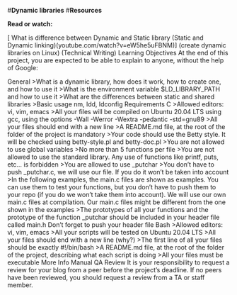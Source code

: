 #**Dynamic libraries**
#**Resources**

**Read or watch:**

    
   [ What is difference between Dynamic and Static library (Static and Dynamic linking)(youtube.com/watch?v=eW5he5uFBNM)]
    (create dynamic libraries on Linux)
    (Technical Writing)
    Learning Objectives
    At the end of this project, you are expected to be able to explain to anyone, without the help of Google:

General
    >What is a dynamic library, how does it work, how to create one, and how to use it
    >What is the environment variable $LD_LIBRARY_PATH and how to use it
    >What are the differences between static and shared libraries
    >Basic usage nm, ldd, ldconfig
Requirements
C
    >Allowed editors: vi, vim, emacs
    >All your files will be compiled on Ubuntu 20.04 LTS using gcc, using the options -Wall -Werror -Wextra -pedantic -std=gnu89
    >All your files should end with a new line
    >A README.md file, at the root of the folder of the project is mandatory
    >Your code should use the Betty style. It will be checked using betty-style.pl and betty-doc.pl
    >You are not allowed to use global variables
    >No more than 5 functions per file
    >You are not allowed to use the standard library. Any use of functions like printf, puts, etc… is forbidden
    >You are allowed to use _putchar
    >You don’t have to push _putchar.c, we will use our file. If you do it won’t be taken into account
    >In the following examples, the main.c files are shown as examples. You can use them to test your functions, but you don’t have to push them to your repo (if you do we won’t take them into account). We will use our own main.c files at compilation. Our main.c files might be different from the one shown in the examples
    >The prototypes of all your functions and the prototype of the function _putchar should be included in your header file called main.h
    Don’t forget to push your header file
Bash
    >Allowed editors: vi, vim, emacs
    >All your scripts will be tested on Ubuntu 20.04 LTS
    >All your files should end with a new line (why?)
    >The first line of all your files should be exactly #!/bin/bash
    >A README.md file, at the root of the folder of the project, describing what each script is doing
    >All your files must be executable
More Info
Manual QA Review
It is your responsibility to request a review for your blog from a peer before the project’s deadline. If no peers have been reviewed, you should request a review from a TA or staff member.